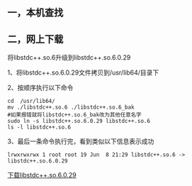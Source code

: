 ## 一，本机查找

## 二，网上下载

将libstdc++.so.6升级到libstdc++.so.6.0.29

1、将libstdc++.so.6.0.29文件拷贝到/usr/lib64/目录下

2、按顺序执行以下命令

```shell
cd  /usr/lib64/
mv ./libstdc++.so.6 ./libstdc++.so.6_bak  
#如果报错就将libstdc++.so.6_bak改为其他任意名字
sudo ln -s libstdc++.so.6.0.29 libstdc++.so.6
ls -l libstdc++.so.6
```


3、最后一条命令执行完，看到类似以下信息表示成功

```
lrwxrwxrwx 1 root root 19 Jun  8 21:29 libstdc++.so.6 -> libstdc++.so.6.0.29
```

[下载libstdc++.so.6.0.29](https://files.cnblogs.com/files/xiaoko/libstdc.so.6.0.29.zip)

